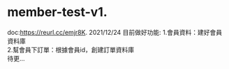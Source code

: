 # member-test-v1. 
doc:https://reurl.cc/emjr8K. 
2021/12/24
目前做好功能:
1.會員資料：建好會員資料庫  
2.幫會員下訂單：根據會員id，創建訂單資料庫  
待更...
